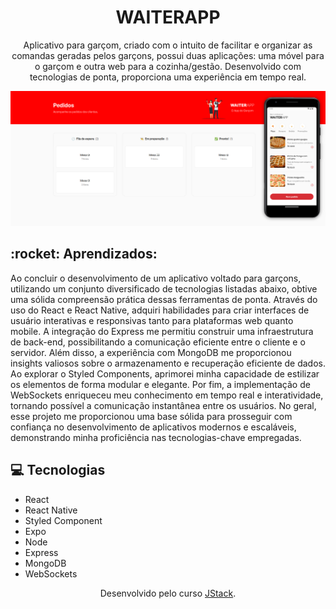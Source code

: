 <h1 align="center">WAITERAPP</h1>

<p align="center">Aplicativo para garçom, criado com o intuito de facilitar e organizar as comandas geradas pelos garçons, possui duas aplicações: uma móvel para o garçom e outra web para a cozinha/gestão. Desenvolvido com tecnologias de ponta, proporciona uma experiência em tempo real.</p>


<div align="center"> 
<img src="assets/toReadme/waiterapp.png"/>
</div>


<h2>:rocket: Aprendizados:</h2>
<p>
  Ao concluir o desenvolvimento de um aplicativo voltado para garçons, utilizando um conjunto diversificado de tecnologias listadas abaixo, obtive uma sólida compreensão prática dessas ferramentas de ponta. 
  Através do uso do React e React Native, adquiri habilidades para criar interfaces de usuário interativas e responsivas tanto para plataformas web quanto mobile.
  A integração do Express me permitiu construir uma infraestrutura de back-end, possibilitando a comunicação eficiente entre o cliente e o servidor.
  Além disso, a experiência com MongoDB me proporcionou insights valiosos sobre o armazenamento e recuperação eficiente de dados. Ao explorar o Styled Components, aprimorei minha capacidade de estilizar os elementos de forma modular e elegante.
  Por fim, a implementação de WebSockets enriqueceu meu conhecimento em tempo real e interatividade, tornando possível a comunicação instantânea entre os usuários.
  No geral, esse projeto me proporcionou uma base sólida para prosseguir com confiança no desenvolvimento de aplicativos modernos e escaláveis, demonstrando minha proficiência nas tecnologias-chave empregadas. 
</p>


<h2>💻️ Tecnologias</h2>
<ul>
  <li>React</li>
  <li>React Native</li>
  <li>Styled Component</li>
  <li>Expo</li>
  <li>Node</li>
  <li>Express</li>
  <li>MongoDB</li>
  <li>WebSockets</li>
</ul>

<p align="center">Desenvolvido pelo curso <a href='https://jstack.com.br/'>JStack</a>.</p>
